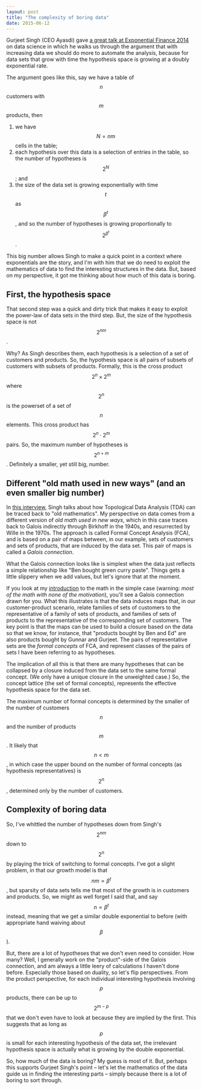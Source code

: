 ```yaml
---
layout: post
title: "The complexity of boring data"
date: 2015-06-12
---
```


Gurjeet Singh (CEO Ayasdi) gave [a great talk at Exponential Finance 2014](https://youtu.be/5lrcb8F6j8s) on data
science in which he walks us through the argument that with increasing data
we should do more to automate the analysis, because for data sets that grow with
time the hypothesis space is growing at a doubly exponential rate.

The argument goes like this, say we have a table of $$n$$ customers with $$m$$
products, then

1. we have $$N = nm$$ cells in the table;
2. each hypothesis over this data is a selection of entries in the table, so the
number of hypotheses is $$2^N$$; and
3. the size of the data set is growing exponentially with time $$t$$ as $$\beta^t$$, and
so the number of hypotheses is growing proportionally to $$2^{\beta^t}$$.

This big number allows Singh to make a quick point in a context where exponentials
are the story, and I'm with him that we do need to exploit the mathematics of data to find the interesting
structures in the data. But, based on my perspective, it got me thinking about how much of this data is boring.

## First, the hypothesis space

That second step was a quick and dirty trick that makes it easy to exploit the
power-law of data sets in the third step.
But, the size of the hypothesis space is not $$2^{nm}$$.

Why? As Singh describes them, each hypothesis is a selection of a set of customers and products.
So, the hypothesis space is all pairs of subsets of customers with subsets of products.
Formally, this is the cross product $$2^n\times 2^m$$ where $$2^n$$ is the powerset of a
set of $$n$$ elements.
This cross product has $$2^n\cdot 2^m$$ pairs. So, the maximum number of hypotheses
is $$2^{n+m}$$. Definitely a smaller, yet still big, number.

## Different "old math used in new ways" (and an even smaller big number)

In [this interview](https://youtu.be/5QZ8BkCi420), Singh talks about how Topological
Data Analysis (TDA) can be traced back to "old mathematics". My perspective on data
comes from a different version of *old math used in new ways*, which in this case
traces back to Galois indirectly through Birkhoff in the 1940s, and resurrected
by Wille in the 1970s. The approach is called Formal Concept Analysis (FCA), and
is based on a pair of maps between, in our example, sets of customers and sets
of products, that are induced by the data set. This pair of maps is called a *Galois connection*.

What the Galois connection looks like is simplest when the data just reflects a
simple relationship like "Ben bought green curry paste".
Things gets a little slippery when we add values, but let's ignore that at the moment.

If you look at my
[introduction](http://bjkeller.github.io/2015/03/27/math-of-incidence-fca.html) to the
math in the simple case (warning: *most of the math with none of the motivation*),
you'll see a Galois connection drawn for you. What this illustrates is that the data
induces maps that, in our customer-product scenario, relate families of sets of customers
to the representative of a family of sets of products, and families of sets of
products to the representative of the corresponding set of customers.
The key point is that the maps can be used to build a closure based on the data
so that we know, for instance, that "products bought by Ben and Ed"
are also products bought by Gunnar and Gurjeet.
The pairs of representative sets are the *formal concepts* of FCA,
and represent classes of the pairs of sets I have been referring to as hypotheses.

The implication of all this is that there are many hypotheses that can be
collapsed by a closure induced from the data set to the same formal concept.
(We only have a unique closure in the unweighted case.) So, the concept lattice
(the set of formal concepts), represents the effective hypothesis space for the
data set.

The maximum number of formal concepts is determined by the smaller of
the number of customers $$n$$ and the number of products $$m$$. It likely that
$$n < m$$, in which case the upper bound on the number of formal concepts (as
hypothesis representatives) is $$2^n$$, determined only by the number of customers.

## Complexity of boring data

So, I've whittled the number of hypotheses down from Singh's $$2^{nm}$$
down to $$2^n$$ by playing the trick of switching to formal concepts. I've got a
slight problem, in that our growth model is that $$nm\propto \beta^t$$, but sparsity
of data sets tells me that most of the growth is in customers and products. So,
we might as well forget I said that, and say $$n\propto\beta^t$$ instead, meaning
that we get a similar double exponential to before (with appropriate hand waiving about $$\beta$$).

But, there are a lot of hypotheses that we don't even need to consider.
How many? Well, I generally work on the "product"-side of the Galois connection, and
am always a little leery of calculations I haven't done before. Especially those
based on duality, so let's flip perspectives. From the product perspective,
for each individual interesting hypothesis involving $$p$$ products,
there can be up to $$2^{m-p}$$ that we don't even have to look at because they
are implied by the first. This suggests that as long as $$p$$ is small for each
interesting hypothesis of the data set, the irrelevant hypothesis space is
actually what is growing by the double exponential.

So, how much of the data is boring?  My guess is most of it. But, perhaps this
supports Gurjeet Singh's point – let's let the mathematics of the data
guide us in finding the interesting parts – simply because there is a lot of boring to
sort through.

